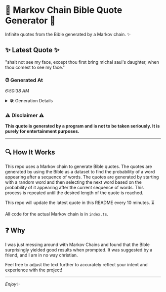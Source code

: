 # 📖 Markov Chain Bible Quote Generator 📖

Infinite quotes from the Bible generated by a Markov chain. ✨

## ✨ Latest Quote ✨
"shalt not see my face, except thou first bring michal saul's daughter, when thou comest to see my face."

### ⏰ Generated At
*6:50:38 AM*

<details>
    <summary>🛠️ Generation Details</summary>
    <p>
        <strong>🌱 Seed:</strong> shalt<br>
        <strong>🔄 Iterations:</strong> 18<br>
        <strong>📜 Context History:</strong><br>[ shalt ]: not<br>[ shalt, not ]: see<br>[ shalt, not, see ]: my<br>[ shalt, not, see, my ]: face,<br>[ shalt, not, see, my, face, ]: except<br>[ shalt, not, see, my, face,, except ]: thou<br>[ not, see, my, face,, except, thou ]: first<br>[ see, my, face,, except, thou, first ]: bring<br>[ my, face,, except, thou, first, bring ]: michal<br>[ face,, except, thou, first, bring, michal ]: saul's<br>[ except, thou, first, bring, michal, saul's ]: daughter,<br>[ thou, first, bring, michal, saul's, daughter, ]: when<br>[ first, bring, michal, saul's, daughter,, when ]: thou<br>[ bring, michal, saul's, daughter,, when, thou ]: comest<br>[ michal, saul's, daughter,, when, thou, comest ]: to<br>[ saul's, daughter,, when, thou, comest, to ]: see<br>[ daughter,, when, thou, comest, to, see ]: my<br>[ when, thou, comest, to, see, my ]: face.<br>
    </p>
</details>

### ⚠️ Disclaimer ⚠️
**This quote is generated by a program and is not to be taken seriously. It is purely for entertainment purposes.**

---

## 🔍 How It Works

This repo uses a Markov chain to generate Bible quotes. The quotes are generated by using the Bible as a dataset to find the probability of a word appearing after a sequence of words. The quotes are generated by starting with a random word and then selecting the next word based on the probability of it appearing after the current sequence of words. This process is repeated until the desired length of the quote is reached.

This repo will update the latest quote in this README every 10 minutes. ⏳

All code for the actual Markov chain is in `index.ts`.

## ❓ Why

I was just messing around with Markov Chains and found that the Bible surprisingly yielded good results when prompted. 
It was suggested by a friend, and I am in no way christian.

Feel free to adjust the text further to accurately reflect your intent and experience with the project!

---

*Enjoy*✨
